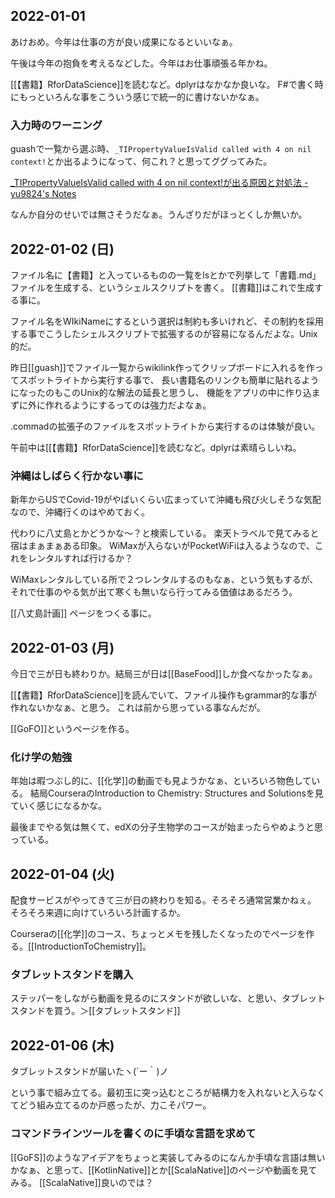 ## 2022-01-01

あけおめ。今年は仕事の方が良い成果になるといいなぁ。

午後は今年の抱負を考えるなどした。今年はお仕事頑張る年かね。

[[【書籍】RforDataScience]]を読むなど。dplyrはなかなか良いな。
F#で書く時にもっといろんな事をこういう感じで統一的に書けないかなぁ。

### 入力時のワーニング

guashで一覧から選ぶ時、`_TIPropertyValueIsValid called with 4 on nil context!`とか出るようになって、何これ？と思ってググってみた。

[_TIPropertyValueIsValid called with 4 on nil context!が出る原因と対処法 - yu9824's Notes](https://note.yu9824.com/error/2021/08/28/matplotlib-warning-TIPropertyValueIsValid.html)

なんか自分のせいでは無さそうだなぁ。うんざりだがほっとくしか無いか。

## 2022-01-02 (日)

ファイル名に【書籍】と入っているものの一覧をlsとかで列挙して「書籍.md」ファイルを生成する、というシェルスクリプトを書く。
[[書籍]]はこれで生成する事に。

ファイル名をWIkiNameにするという選択は制約も多いけれど、その制約を採用する事でこうしたシェルスクリプトで拡張するのが容易になるんだよな。Unix的だ。

昨日[[guash]]でファイル一覧からwikilink作ってクリップボードに入れるを作ってスポットライトから実行する事で、
長い書籍名のリンクも簡単に貼れるようになったのもこのUnix的な解法の延長と思うし、
機能をアプリの中に作り込まずに外に作れるようにするってのは強力だよなぁ。

.commadの拡張子のファイルをスポットライトから実行するのは体験が良い。

午前中は[[【書籍】RforDataScience]]を読むなど。dplyrは素晴らしいね。

### 沖縄はしばらく行かない事に

新年からUSでCovid-19がやばいくらい広まっていて沖縄も飛び火しそうな気配なので、沖縄行くのはやめておく。

代わりに八丈島とかどうかな〜？と検索している。
楽天トラベルで見てみると宿はまぁまぁある印象。
WiMaxが入らないがPocketWiFiは入るようなので、これをレンタルすれば行けるか？

WiMaxレンタルしている所で２つレンタルするのもなぁ、という気もするが、
それで仕事のやる気が出て寒くも無いなら行ってみる価値はあるだろう。

[[八丈島計画]] ページをつくる事に。

## 2022-01-03 (月)

今日で三が日も終わりか。結局三が日は[[BaseFood]]しか食べなかったなぁ。

[[【書籍】RforDataScience]]を読んでいて、ファイル操作もgrammar的な事が作れないかなぁ、と思う。
これは前から思っている事なんだが。

[[GoFO]]というページを作る。

### 化け学の勉強

年始は暇つぶし的に、[[化学]]の動画でも見ようかなぁ、といろいろ物色している。
結局CourseraのIntroduction to Chemistry: Structures and Solutionsを見ていく感じになるかな。

最後までやる気は無くて、edXの分子生物学のコースが始まったらやめようと思っている。

## 2022-01-04 (火)

配食サービスがやってきて三が日の終わりを知る。そろそろ通常営業かねぇ。
そろそろ来週に向けていろいろ計画するか。

Courseraの[[化学]]のコース、ちょっとメモを残したくなったのでページを作る。[[IntroductionToChemistry]]。

### タブレットスタンドを購入

ステッパーをしながら動画を見るのにスタンドが欲しいな、と思い、タブレットスタンドを買う。＞[[タブレットスタンド]]

## 2022-01-06 (木)

タブレットスタンドが届いたヽ(´ー｀)ノ

という事で組み立てる。最初玉に突っ込むところが結構力を入れないと入らなくてどう組み立てるのか戸惑ったが、力こそパワー。

### コマンドラインツールを書くのに手頃な言語を求めて

[[GoFS]]のようなアイデアをちょっと実装してみるのになんか手頃な言語は無いかなぁ、と思って、[[KotlinNative]]とか[[ScalaNative]]のページや動画を見てみる。
[[ScalaNative]]良いのでは？